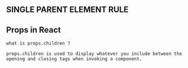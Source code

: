 ## SINGLE PARENT ELEMENT RULE

## Props in React

`what is props.children ?`

`props.children is used to display whatever you include between the opening and closing tags when invoking a component.`
